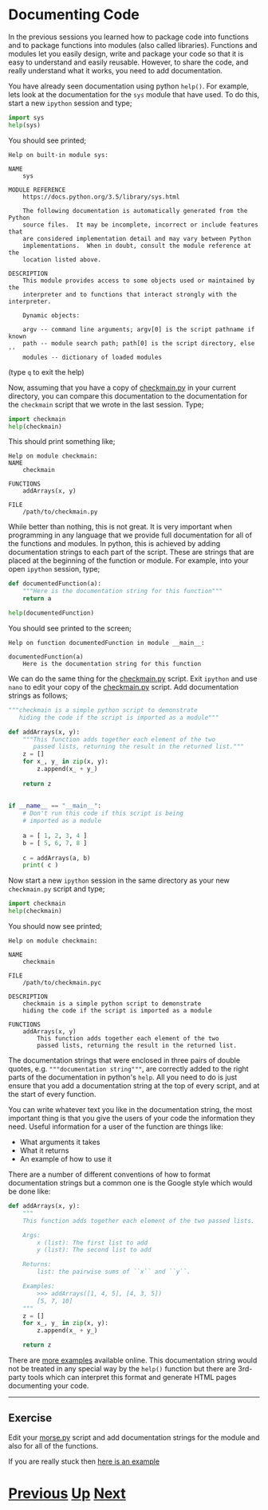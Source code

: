 
# Documenting Code

In the previous sessions you learned how to package code into functions and to package functions into modules (also called libraries). Functions and modules let you easily design, write and package your code so that it is easy to understand and easily reusable. However, to share the code, and really understand what it works, you need to add documentation.

You have already seen documentation using python `help()`. For example, lets look at the documentation for the `sys` module that have used. To do this, start a new `ipython` session and type;

```python
import sys
help(sys)
```

You should see printed;

```
Help on built-in module sys:

NAME
    sys

MODULE REFERENCE
    https://docs.python.org/3.5/library/sys.html

    The following documentation is automatically generated from the Python
    source files.  It may be incomplete, incorrect or include features that
    are considered implementation detail and may vary between Python
    implementations.  When in doubt, consult the module reference at the
    location listed above.

DESCRIPTION
    This module provides access to some objects used or maintained by the
    interpreter and to functions that interact strongly with the interpreter.
    
    Dynamic objects:
    
    argv -- command line arguments; argv[0] is the script pathname if known
    path -- module search path; path[0] is the script directory, else ''
    modules -- dictionary of loaded modules
```

(type `q` to exit the help)

Now, assuming that you have a copy of [checkmain.py](checkmain_nodoc.md) in your current directory, you can compare this documentation to the documentation for the `checkmain` script that we wrote in the last session. Type;

```python
import checkmain
help(checkmain)
```

This should print something like;

```
Help on module checkmain:
NAME
    checkmain

FUNCTIONS
    addArrays(x, y)

FILE
    /path/to/checkmain.py
```

While better than nothing, this is not great. It is very important when programming in any language that we provide full documentation for all of the functions and modules. In python, this is achieved by adding documentation strings to each part of the script. These are strings that are placed at the beginning of the function or module. For example, into your open `ipython` session, type;

```python
def documentedFunction(a):
    """Here is the documentation string for this function"""
    return a

help(documentedFunction)
```

You should see printed to the screen;

```
Help on function documentedFunction in module __main__:
    
documentedFunction(a)
    Here is the documentation string for this function
````

We can do the same thing for the [checkmain.py](checkmain_nodoc.md) script. Exit `ipython` and use `nano` to edit your copy of the  [checkmain.py](checkmain_nodoc.md) script. Add documentation strings as follows;

```python
"""checkmain is a simple python script to demonstrate
   hiding the code if the script is imported as a module"""

def addArrays(x, y):
    """This function adds together each element of the two
       passed lists, returning the result in the returned list."""
    z = []
    for x_, y_ in zip(x, y):
        z.append(x_ + y_)
    
    return z
    
    
if __name__ == "__main__":
    # Don't run this code if this script is being
    # imported as a module 
    
    a = [ 1, 2, 3, 4 ]
    b = [ 5, 6, 7, 8 ]
    
    c = addArrays(a, b)
    print( c )
```

Now start a new `ipython` session in the same directory as your new `checkmain.py` script and type;

```python
import checkmain
help(checkmain)
```

You should now see printed;

```
Help on module checkmain:
    
NAME
    checkmain
    
FILE
    /path/to/checkmain.pyc
    
DESCRIPTION
    checkmain is a simple python script to demonstrate
    hiding the code if the script is imported as a module
    
FUNCTIONS
    addArrays(x, y)
        This function adds together each element of the two
        passed lists, returning the result in the returned list.
```

The documentation strings that were enclosed in three pairs of double quotes, e.g. `"""documentation string"""`, are correctly added to the right parts of the documentation in python's `help`. All you need to do is just ensure that you add a documentation string at the top of every script, and at the start of every function.

You can write whatever text you like in the documentation string, the most important thing is that you give the users of your code the information they need.
Useful information for a user of the function are things like:

* What arguments it takes
* What it returns
* An example of how to use it

There are a number of different conventions of how to format documentation strings but a common one is the Google style which would be done like:

```python
def addArrays(x, y):
    """
    This function adds together each element of the two passed lists.

    Args:
        x (list): The first list to add
        y (list): The second list to add

    Returns:
        list: the pairwise sums of ``x`` and ``y``.

    Examples:
        >>> addArrays([1, 4, 5], [4, 3, 5])
        [5, 7, 10]
    """
    z = []
    for x_, y_ in zip(x, y):
        z.append(x_ + y_)

    return z
```

There are [more examples](http://sphinxcontrib-napoleon.readthedocs.io/en/latest/example_google.html) available online.
This documentation string would not be treated in any special way by the `help()` function but there are 3rd-party tools which can interpret this format and generate HTML pages documenting your code.

***

## Exercise

Edit your [morse.py](2b_morse.md) script and add documentation strings for the module and also for all of the functions.

If you are really stuck then [here is an example](2c_morse.md)

# [Previous](modules.md) [Up](README.md) [Next](objects.md) 
